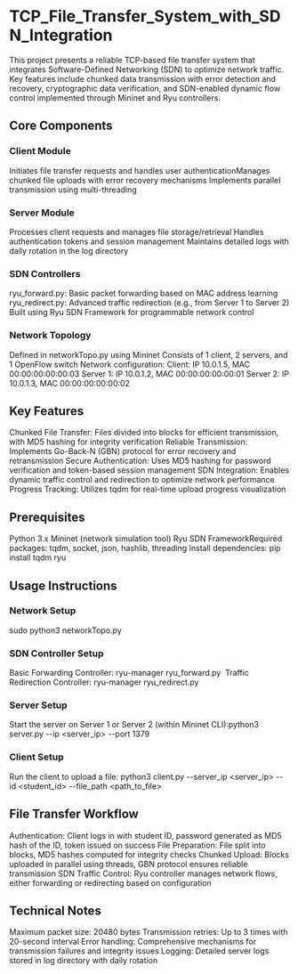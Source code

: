 # TCP_File_Transfer_System_with_SDN_Integration
This project presents a reliable TCP-based file transfer system that integrates Software-Defined Networking (SDN) to optimize network traffic. Key features include chunked data transmission with error detection and recovery, cryptographic data verification, and SDN-enabled dynamic flow control implemented through Mininet and Ryu controllers.

## Core Components​
### Client Module​
Initiates file transfer requests and handles user authentication​
Manages chunked file uploads with error recovery mechanisms​
Implements parallel transmission using multi-threading​
### Server Module​
Processes client requests and manages file storage/retrieval​
Handles authentication tokens and session management​
Maintains detailed logs with daily rotation in the log directory​
### SDN Controllers​
ryu_forward.py: Basic packet forwarding based on MAC address learning​
ryu_redirect.py: Advanced traffic redirection (e.g., from Server 1 to Server 2)​
Built using Ryu SDN Framework for programmable network control​
### Network Topology​
Defined in networkTopo.py using Mininet​
Consists of 1 client, 2 servers, and 1 OpenFlow switch​
Network configuration:​
Client: IP 10.0.1.5, MAC 00:00:00:00:00:03​
Server 1: IP 10.0.1.2, MAC 00:00:00:00:00:01​
Server 2: IP 10.0.1.3, MAC 00:00:00:00:00:02​
## Key Features​
Chunked File Transfer: Files divided into blocks for efficient transmission, with MD5 hashing for integrity verification​
Reliable Transmission: Implements Go-Back-N (GBN) protocol for error recovery and retransmission​
Secure Authentication: Uses MD5 hashing for password verification and token-based session management​
SDN Integration: Enables dynamic traffic control and redirection to optimize network performance​
Progress Tracking: Utilizes tqdm for real-time upload progress visualization​
## Prerequisites​
Python 3.x​
Mininet (network simulation tool)​
Ryu SDN Framework​
Required packages: tqdm, socket, json, hashlib, threading​
Install dependencies:​
pip install tqdm ryu​
​
## Usage Instructions​
### Network Setup​
sudo python3 networkTopo.py​
​
### SDN Controller Setup​
Basic Forwarding Controller:​
ryu-manager ryu_forward.py​
​
Traffic Redirection Controller:​
ryu-manager ryu_redirect.py​
​
### Server Setup​
Start the server on Server 1 or Server 2 (within Mininet CLI):​
python3 server.py --ip <server_ip> --port 1379​
​
### Client Setup​
Run the client to upload a file:​
python3 client.py --server_ip <server_ip> --id <student_id> --file_path <path_to_file>​
​
## File Transfer Workflow​
Authentication: Client logs in with student ID, password generated as MD5 hash of the ID, token issued on success​
File Preparation: File split into blocks, MD5 hashes computed for integrity checks​
Chunked Upload: Blocks uploaded in parallel using threads, GBN protocol ensures reliable transmission​
SDN Traffic Control: Ryu controller manages network flows, either forwarding or redirecting based on configuration​
## Technical Notes​
Maximum packet size: 20480 bytes​
Transmission retries: Up to 3 times with 20-second interval​
Error handling: Comprehensive mechanisms for transmission failures and integrity issues​
Logging: Detailed server logs stored in log directory with daily rotation​
